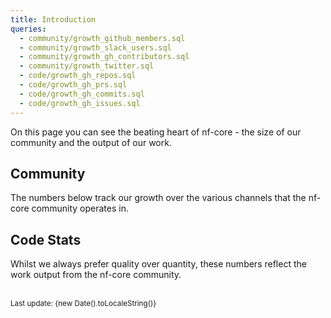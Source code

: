 ```yaml
---
title: Introduction
queries:
  - community/growth_github_members.sql
  - community/growth_slack_users.sql
  - community/growth_gh_contributors.sql
  - community/growth_twitter.sql
  - code/growth_gh_repos.sql
  - code/growth_gh_prs.sql
  - code/growth_gh_commits.sql
  - code/growth_gh_issues.sql
---
```


On this page you can see the beating heart of nf-core - the size of our community and the output of our work.

## Community

The numbers below track our growth over the various channels that the nf-core community operates in.


<BigValue
  data={community_growth_github_members}
  value=members
  title="GitHub Organisation Members"
  sparkline=month
  comparison=growth_rate
  comparisonFmt=pct1
  comparisonTitle="vs. Last Month"
  link="/community/github"
/>

<BigValue
  data={community_growth_slack_users}
  value=members
  title="Slack Users"
  sparkline=month
  comparison=growth_rate
  comparisonFmt=pct1
  comparisonTitle="vs. Last Month"
  link='/community/slack'
/>

<BigValue
  data={community_growth_gh_contributors}
  value=members
  title="GitHub Contributors"
  link="/community/github"
/>

<BigValue
  data={community_growth_twitter}
  value=followers
  title="Twitter Followers"
  sparkline=month
  comparison=growth_rate
  comparisonFmt=pct1
  comparisonTitle="vs. Last Month"
  link="/community/twitter"
/>
<!-- TODO Add Bluesky followers -->

## Code Stats

Whilst we always prefer quality over quantity, these numbers reflect the work output from the nf-core community.

<BigValue
    data={code_growth_gh_repos}
    value=num_repos
    title="Repositories"
    sparkline=month
    comparison=growth_rate
    comparisonFmt=pct1
    comparisonTitle="vs. Last Month"
/>

<BigValue
    data={code_growth_gh_prs}
    value=num_prs
    title="Pull Requests"
    sparkline=month
    comparison=growth_rate
    comparisonFmt=pct1
    comparisonTitle="vs. Last Month"
/>

<BigValue
    data={code_growth_gh_commits}
    value=num_commits
    title="Commits"
/>

<BigValue
    data={code_growth_gh_issues}
    value=num_issues
    title="Issues"
    sparkline=month
    comparison=growth_rate
    comparisonFmt=pct1
    comparisonTitle="vs. Last Month"
/>

<br>
<small class="float-right">Last update: {new Date().toLocaleString()}</small>